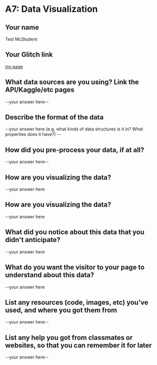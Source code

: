# A7: Data Visualization

## Your name
Test McStudent

## Your Glitch link
[my page](https://galaxykate-a1.glitch.me)


## What data sources are you using? Link the API/Kaggle/etc pages 

--your answer here--



## Describe the format of the data

--your answer here (e.g, what kinds of data structures is it in? What properties does it have?) --


## How did you pre-process your data, if at all?
--your answer here--

## How are you visualizing the data?

--your answer here 




## How are you visualizing the data?

--your answer here 



## What did you notice about this data that you didn't anticipate?

--your answer here 


## What do you want the visitor to your page to understand about this data?

--your answer here 



## List any resources (code, images, etc) you've used, and where you got them from

--your answer here--

## List any help you got from classmates or websites, so that you can remember it for later

--your answer here--